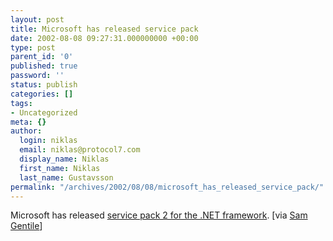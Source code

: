 ```yaml
---
layout: post
title: Microsoft has released service pack
date: 2002-08-08 09:27:31.000000000 +00:00
type: post
parent_id: '0'
published: true
password: ''
status: publish
categories: []
tags:
- Uncategorized
meta: {}
author:
  login: niklas
  email: niklas@protocol7.com
  display_name: Niklas
  first_name: Niklas
  last_name: Gustavsson
permalink: "/archives/2002/08/08/microsoft_has_released_service_pack/"
---
```

Microsoft has released [service pack 2 for the .NET framework](http://www.microsoft.com/downloads/release.asp?ReleaseID=40934). [via [Sam Gentile](http://radio.weblogs.com/0105852/2002/08/07.html#a926)]

